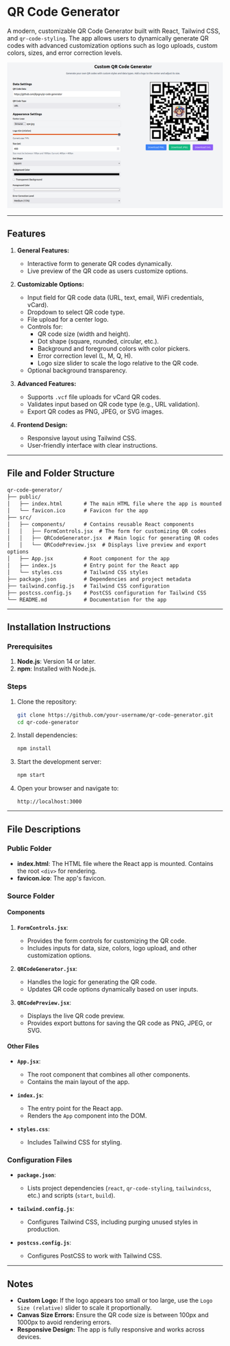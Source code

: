 # QR Code Generator

A modern, customizable QR Code Generator built with React, Tailwind CSS, and `qr-code-styling`. The app allows users to dynamically generate QR codes with advanced customization options such as logo uploads, custom colors, sizes, and error correction levels.

<img src="images/example.png" alt="Example" />

---

## Features

1. **General Features:**
   - Interactive form to generate QR codes dynamically.
   - Live preview of the QR code as users customize options.

2. **Customizable Options:**
   - Input field for QR code data (URL, text, email, WiFi credentials, vCard).
   - Dropdown to select QR code type.
   - File upload for a center logo.
   - Controls for:
     - QR code size (width and height).
     - Dot shape (square, rounded, circular, etc.).
     - Background and foreground colors with color pickers.
     - Error correction level (L, M, Q, H).
     - Logo size slider to scale the logo relative to the QR code.
   - Optional background transparency.

3. **Advanced Features:**
   - Supports `.vcf` file uploads for vCard QR codes.
   - Validates input based on QR code type (e.g., URL validation).
   - Export QR codes as PNG, JPEG, or SVG images.

4. **Frontend Design:**
   - Responsive layout using Tailwind CSS.
   - User-friendly interface with clear instructions.

---

## File and Folder Structure

```
qr-code-generator/
├── public/
│   ├── index.html       # The main HTML file where the app is mounted
│   └── favicon.ico      # Favicon for the app
├── src/
│   ├── components/      # Contains reusable React components
│   │   ├── FormControls.jsx  # The form for customizing QR codes
│   │   ├── QRCodeGenerator.jsx  # Main logic for generating QR codes
│   │   └── QRCodePreview.jsx  # Displays live preview and export options
│   ├── App.jsx          # Root component for the app
│   ├── index.js         # Entry point for the React app
│   └── styles.css       # Tailwind CSS styles
├── package.json         # Dependencies and project metadata
├── tailwind.config.js   # Tailwind CSS configuration
├── postcss.config.js    # PostCSS configuration for Tailwind CSS
└── README.md            # Documentation for the app
```

---

## Installation Instructions

### Prerequisites

1. **Node.js**: Version 14 or later.
2. **npm**: Installed with Node.js.

### Steps

1. Clone the repository:
   ```bash
   git clone https://github.com/your-username/qr-code-generator.git
   cd qr-code-generator
   ```

2. Install dependencies:
   ```bash
   npm install
   ```

3. Start the development server:
   ```bash
   npm start
   ```

4. Open your browser and navigate to:
   ```
   http://localhost:3000
   ```

---

## File Descriptions

### **Public Folder**
- **index.html**: The HTML file where the React app is mounted. Contains the root `<div>` for rendering.
- **favicon.ico**: The app's favicon.

### **Source Folder**

#### **Components**
1. **`FormControls.jsx`**:
   - Provides the form controls for customizing the QR code.
   - Includes inputs for data, size, colors, logo upload, and other customization options.

2. **`QRCodeGenerator.jsx`**:
   - Handles the logic for generating the QR code.
   - Updates QR code options dynamically based on user inputs.

3. **`QRCodePreview.jsx`**:
   - Displays the live QR code preview.
   - Provides export buttons for saving the QR code as PNG, JPEG, or SVG.

#### **Other Files**
- **`App.jsx`**:
  - The root component that combines all other components.
  - Contains the main layout of the app.

- **`index.js`**:
  - The entry point for the React app.
  - Renders the `App` component into the DOM.

- **`styles.css`**:
  - Includes Tailwind CSS for styling.

### **Configuration Files**
- **`package.json`**:
  - Lists project dependencies (`react`, `qr-code-styling`, `tailwindcss`, etc.) and scripts (`start`, `build`).

- **`tailwind.config.js`**:
  - Configures Tailwind CSS, including purging unused styles in production.

- **`postcss.config.js`**:
  - Configures PostCSS to work with Tailwind CSS.

---

## Notes
- **Custom Logo:** If the logo appears too small or too large, use the `Logo Size (relative)` slider to scale it proportionally.
- **Canvas Size Errors:** Ensure the QR code size is between 100px and 1000px to avoid rendering errors.
- **Responsive Design:** The app is fully responsive and works across devices.


